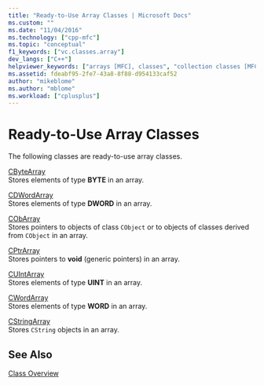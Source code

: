 ```yaml
---
title: "Ready-to-Use Array Classes | Microsoft Docs"
ms.custom: ""
ms.date: "11/04/2016"
ms.technology: ["cpp-mfc"]
ms.topic: "conceptual"
f1_keywords: ["vc.classes.array"]
dev_langs: ["C++"]
helpviewer_keywords: ["arrays [MFC], classes", "collection classes [MFC], arrays", "classes [MFC], array"]
ms.assetid: fdeabf95-2fe7-43a8-8f88-d954133caf52
author: "mikeblome"
ms.author: "mblome"
ms.workload: ["cplusplus"]
---
```

# Ready-to-Use Array Classes
The following classes are ready-to-use array classes.  
  
 [CByteArray](../mfc/reference/cbytearray-class.md)  
 Stores elements of type **BYTE** in an array.  
  
 [CDWordArray](../mfc/reference/cdwordarray-class.md)  
 Stores elements of type **DWORD** in an array.  
  
 [CObArray](../mfc/reference/cobarray-class.md)  
 Stores pointers to objects of class `CObject` or to objects of classes derived from `CObject` in an array.  
  
 [CPtrArray](../mfc/reference/cptrarray-class.md)  
 Stores pointers to **void** (generic pointers) in an array.  
  
 [CUIntArray](../mfc/reference/cuintarray-class.md)  
 Stores elements of type **UINT** in an array.  
  
 [CWordArray](../mfc/reference/cwordarray-class.md)  
 Stores elements of type **WORD** in an array.  
  
 [CStringArray](../mfc/reference/cstringarray-class.md)  
 Stores `CString` objects in an array.  
  
## See Also  
 [Class Overview](../mfc/class-library-overview.md)

